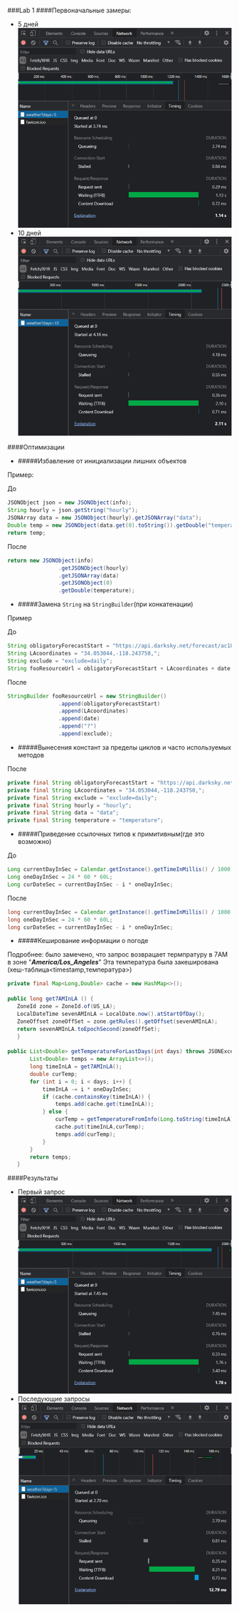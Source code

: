 ###Lab 1
####Первоначальные замеры:
+ 5 дней
![pic1](pic/1.png)
+ 10 дней
![pic2](pic/2.png)

####Оптимизации

+ #####Избавление от инициализации лишних объектов

Пример:

До
```java
JSONObject json = new JSONObject(info);
String hourly = json.getString("hourly");
JSONArray data = new JSONObject(hourly).getJSONArray("data");
Double temp = new JSONObject(data.get(0).toString()).getDouble("temperature");
return temp;
```
После
```java
return new JSONObject(info)
                .getJSONObject(hourly)
                .getJSONArray(data)
                .getJSONObject(0)
                .getDouble(temperature);
```
+ #####Замена ```String``` на ```StringBuilder```(при конкатенации)

Пример

До
```java
String obligatoryForecastStart = "https://api.darksky.net/forecast/ac1830efeff59c748d212052f27d49aa/";
String LAcoordinates = "34.053044,-118.243750,";
String exclude = "exclude=daily";
String fooResourceUrl = obligatoryForecastStart + LAcoordinates + date + "?" + exclude;
```

После
```java
StringBuilder fooResourceUrl = new StringBuilder()
                .append(obligatoryForecastStart)
                .append(LAcoordinates)
                .append(date)
                .append("?")
                .append(exclude);
```

+ #####Вынесения констант за пределы циклов и часто используемых методов

После

```java
private final String obligatoryForecastStart = "https://api.darksky.net/forecast/ac1830efeff59c748d212052f27d49aa/";
private final String LAcoordinates = "34.053044,-118.243750,";
private final String exclude = "exclude=daily";
private final String hourly = "hourly";
private final String data = "data";
private final String temperature = "temperature";
```

+ #####Приведение ссылочных типов к примитивным(где это возможно)

До
```java
Long currentDayInSec = Calendar.getInstance().getTimeInMillis() / 1000;
Long oneDayInSec = 24 * 60 * 60L;
Long curDateSec = currentDayInSec - i * oneDayInSec;
```

После
```java
long currentDayInSec = Calendar.getInstance().getTimeInMillis() / 1000;
long oneDayInSec = 24 * 60 * 60L;
long curDateSec = currentDayInSec - i * oneDayInSec;
```
+ #####Кеширование информации о погоде

Подробнее: было замечено, что запрос возврацает
 термпратуру в 7AM в зоне "___America/Los_Angeles___"
  Эта температура была закеширована
  (хеш-таблица<timestamp,температура>)
  
 ```java
private final Map<Long,Double> cache = new HashMap<>();

public long get7AMInLA () {
    ZoneId zone = ZoneId.of(US_LA);
    LocalDateTime sevenAMInLA = LocalDate.now().atStartOfDay();
    ZoneOffset zoneOffSet = zone.getRules().getOffset(sevenAMInLA);
    return sevenAMInLA.toEpochSecond(zoneOffSet);
    }

public List<Double> getTemperatureForLastDays(int days) throws JSONException {
        List<Double> temps = new ArrayList<>();
        long timeInLA = get7AMInLA();
        double curTemp;
        for (int i = 0; i < days; i++) {
            timeInLA -= i * oneDayInSec;
            if (cache.containsKey(timeInLA)) {
                temps.add(cache.get(timeInLA));
            } else {
                curTemp = getTemperatureFromInfo(Long.toString(timeInLA));
                cache.put(timeInLA,curTemp);
                temps.add(curTemp);
            }
        }
        return temps;
    }
```

####Результаты

+  Первый запрос
![pic2](pic/3.png)
+  Последующие запросы
![pic4](pic/4.png)
